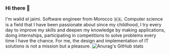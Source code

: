 ### Hi there 👋
I'm walid el jaimi.
Software engineer from Morocco :morocco:.
Computer science is a field that I have been passionate about since my childhood, I try every day to improve my skills and deepen my knowledge by making applications, doing internships, participating in competitions to solve problems every time I have the chance. For me, the design and implementation of IT solutions is not a mission but a pleasure.
![Anurag's GitHub stats](https://github-readme-stats.vercel.app/api?username=Walid-ji&show_icons=true&theme=radical)

